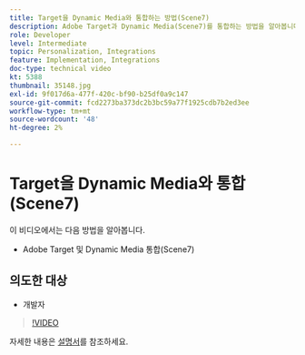 ```yaml
---
title: Target을 Dynamic Media와 통합하는 방법(Scene7)
description: Adobe Target과 Dynamic Media(Scene7)를 통합하는 방법을 알아봅니다.
role: Developer
level: Intermediate
topic: Personalization, Integrations
feature: Implementation, Integrations
doc-type: technical video
kt: 5388
thumbnail: 35148.jpg
exl-id: 9f017d6a-477f-420c-bf90-b25df0a9c147
source-git-commit: fcd2273ba373dc2b3bc59a77f1925cdb7b2ed3ee
workflow-type: tm+mt
source-wordcount: '48'
ht-degree: 2%

---
```


# Target을 Dynamic Media와 통합(Scene7)

이 비디오에서는 다음 방법을 알아봅니다.

* Adobe Target 및 Dynamic Media 통합(Scene7)

## 의도한 대상

* 개발자

>[!VIDEO](https://video.tv.adobe.com/v/35148/?quality=12)

자세한 내용은 [설명서](https://experienceleague.adobe.com/docs/target/using/administer/scene7-settings.html?lang=en)를 참조하세요.
